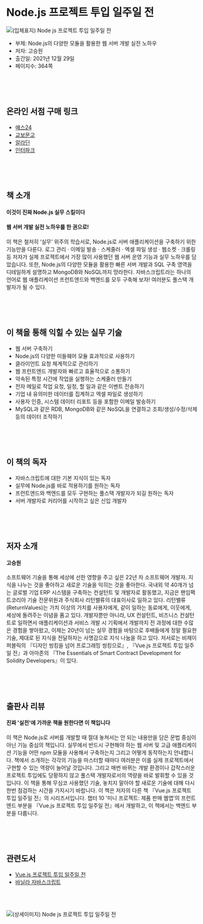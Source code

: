 # Node.js 프로젝트 투입 일주일 전
![(입체표지) Node js 프로젝트 투입 일주일 전](https://user-images.githubusercontent.com/21074282/148311195-68e4d732-7ec7-46fc-b6de-a79230cc8d82.png)

- 부제: Node.js의 다양한 모듈을 활용한 웹 서버 개발 실전 노하우
- 저자: 고승원
- 출간일: 2021년 12월 29일
- 페이지수: 364쪽


<br><br><br>
## 온라인 서점 구매 링크
- [예스24](http://www.yes24.com/Product/Goods/105847907)
- [교보문고](http://www.kyobobook.co.kr/product/detailViewKor.laf?ejkGb=KOR&mallGb=KOR&barcode=9791165921170&orderClick=LAG&Kc=)
- [알라딘](https://www.aladin.co.kr/shop/wproduct.aspx?ItemId=285683075)
- [인터파크](http://book.interpark.com/product/BookDisplay.do?_method=detail&sc.shopNo=0000400000&sc.prdNo=354398963&pis1=book&pis2=product)

<br><br><br>
## 책 소개
<h4>이것이 진짜 Node.js 실무 스킬이다</h4>
<h4>웹 서버 개발 실전 노하우를 한 권으로!</h4>
이 책은 철저히 ‘실무’ 위주의 학습서로, Node.js로 서버 애플리케이션을 구축하기 위한 기능만을 다룬다. 로그 관리 · 이메일 발송 · 스케줄러 · 엑셀 파일 생성 · 웹소켓 · 크롤링 등 저자가 실제 프로젝트에서 가장 많이 사용했던 웹 서버 운영 기능과 실무 노하우를 담았습니다. 또한, Node.js의 다양한 모듈을 활용한 빠른 서버 개발과 SQL 구축 영역을 디테일하게 설명하고 MongoDB와 NoSQL까지 망라한다. 자바스크립트라는 하나의 언어로 웹 애플리케이션 프런트엔드와 백엔드를 모두 구축해 보자! 여러분도 풀스택 개발자가 될 수 있다.

<br><br><br>
## 이 책을 통해 익힐 수 있는 실무 기술
- 웹 서버 구축하기
- Node.js의 다양한 미들웨어 모듈 효과적으로 사용하기
- 클라이언트 요청 체계적으로 관리하기
- 웹 프런트엔드 개발자와 빠르고 효율적으로 소통하기
- 약속된 특정 시간에 작업을 실행하는 스케줄러 만들기
- 전자 메일로 작업 요청, 일정, 할 일과 같은 이벤트 전송하기
- 기업 내 유의미한 데이터를 집계하고 엑셀 파일로 생성하기
- 사용자 인증, 시스템 데이터 리포트 등을 포함한 이메일 발송하기
- MySQL과 같은 RDB, MongoDB와 같은 NoSQL을 연결하고 조회/생성/수정/삭제 등의 데이터 조작하기

<br><br><br>
## 이 책의 독자
- 자바스크립트에 대한 기본 지식이 있는 독자
- 실무에 Node.js를 바로 적용하기를 원하는 독자
- 프런트엔드와 백엔드를 모두 구현하는 풀스택 개발자가 되길 원하는 독자
- 서버 개발자로 커리어를 시작하고 싶은 신입 개발자

<br><br><br>
## 저자 소개
<h4>고승원</h4>

소프트웨어 기술을 통해 세상에 선한 영향을 주고 싶은 22년 차 소프트웨어 개발자. 지식을 나누는 것을 좋아하고 새로운 기술을 익히는 것을 좋아한다. 국내외 약 40개가 넘는 글로벌 기업 ERP 시스템을 구축하는 컨설턴트 및 개발자로 활동했고, 지금은 팬임팩트코리아 기술 전문위원과 주식회사 리턴밸류의 대표이사로 일하고 있다. 리턴밸류(ReturnValues)는 가치 이상의 가치를 사용자에게, 같이 일하는 동료에게, 이웃에게, 세상에 돌려주는 이념을 품고 있다. 개발자뿐만 아니라, UX 컨설턴트, 비즈니스 컨설턴트로 일하면서 애플리케이션과 서비스 개발 시 기획에서 개발까지 전 과정에 대한 수많은 경험을 쌓아왔고, 이제는 20년이 넘는 실무 경험을 바탕으로 후배들에게 정말 필요한 기술, 제대로 된 지식을 전달하자는 사명감으로 지식 나눔을 하고 있다. 저서로는 비제이퍼블릭의 『디자인 씽킹을 넘어 프로그래밍 씽킹으로』, 『Vue.js 프로젝트 투입 일주일 전』과 아마존의 『The Essentials of Smart Contract Development for Solidity Developers』이 있다.

<br><br><br>
## 출판사 리뷰
<h4>진짜 '실전'에 가까운 책을 원한다면 이 책입니다</h4>
 
이 책은 Node.js로 서버를 개발할 때 절대 놓쳐서는 안 되는 내용만을 담은 문법 중심이 아닌 기능 중심의 책입니다. 실무에서 반드시 구현해야 하는 웹 서버 및 고급 애플리케이션 기능을 어떤 npm 모듈을 사용해서 구축하는지 그리고 어떻게 동작하는지 안내합니다. 책에서 소개하는 각각의 기능을 마스터할 때마다 여러분은 이를 실제 프로젝트에서 구현할 수 있는 역량이 늘어날 것입니다. 그리고 매번 바뀌는 개발 환경이나 갑작스러운 프로젝트 투입에도 당황하지 않고 풀스택 개발자로서의 역량을 바로 발휘할 수 있을 것입니다. 이 책을 통해 무심코 사용했던 기술, 놓치지 말아야 할 새로운 기술에 대해 다시 한번 점검하는 시간을 가지시기 바랍니다. 이 책은 저자의 다른 책 『Vue.js 프로젝트 투입 일주일 전』의 시리즈서입니다. 챕터 10 '미니 프로젝트: 제품 판매 웹앱’의 프런트엔드 부분을 『Vue.js 프로젝트 투입 일주일 전』에서 개발하고, 이 책에서는 백엔드 부분을 다룹니다.

<br><br><br>
## 관련도서
- [Vue.js 프로젝트 투입 일주일 전](http://www.yes24.com/Product/Goods/101926719)
- [바닐라 자바스크립트](http://www.yes24.com/Product/Goods/105608999)

<br><br><br>
![(상세이미지) Node js 프로젝트 투입 일주일 전](https://user-images.githubusercontent.com/21074282/148311171-aab7e10d-40a0-40d0-816e-f73c7dd578f6.jpg)
